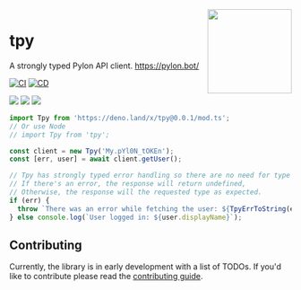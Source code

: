 <img align="right" width="150" src="https://pylon.bot/docs/img/pylon-icon.svg" />

# tpy

A strongly typed Pylon API client. https://pylon.bot/

[![CI](https://github.com/insyri/tpy/actions/workflows/ci.yml/badge.svg)](https://github.com/insyri/tpy/actions/workflows/ci.yml)
[![CD](https://github.com/insyri/tpy/actions/workflows/cd.yml/badge.svg)](https://github.com/insyri/tpy/actions/workflows/cd.yml)

[![](https://shields.io/badge/deno-05122A?logo=deno&style=for-the-badge)](https://deno.land/)
[![](https://shields.io/badge/node.js-05122A?logo=node.js&style=for-the-badge)](https://nodejs.org/)
[![](https://shields.io/badge/typescript-05122A?logo=typescript&style=for-the-badge)](https://www.typescriptlang.org/)

<!-- DO NOT EDIT, edit in ./_readme.ts -->
```ts
import Tpy from 'https://deno.land/x/tpy@0.0.1/mod.ts';
// Or use Node
// import Tpy from 'tpy';

const client = new Tpy('My.pYl0N_tOKEn');
const [err, user] = await client.getUser();

// Tpy has strongly typed error handling so there are no need for type gaurds.
// If there's an error, the response will return undefined,
// Otherwise, the response will the requested type as expected.
if (err) {
  throw `There was an error while fetching the user: ${TpyErrToString(err)}.`;
} else console.log(`User logged in: ${user.displayName}`);
```

## Contributing

Currently, the library is in early development with a list of TODOs. If you'd
like to contribute please read the
[contributing guide](.github/CONTRIBUTING.md).
